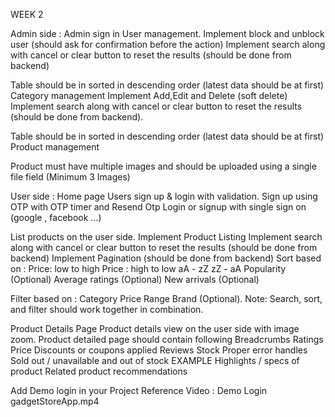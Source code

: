 WEEK 2

Admin side :
Admin sign in
User management.
Implement block and unblock user (should ask for confirmation before the action)
Implement search along with cancel or clear button to reset the results (should be done from backend)
<!-- Implement Pagination (should be done from backend) -->
Table should be in sorted in descending order (latest data should be at first)
Category management 
Implement Add,Edit and Delete (soft delete)
Implement search along with cancel or clear button to reset the results (should be done from backend).
<!-- Pagination  (should be done from backend). -->
Table should be in sorted in descending order (latest data should be at first)
Product management
<!-- Implement Add,Edit and Delete(Soft Delete) products. -->
Product must have multiple images and should be uploaded using a single file field (Minimum 3 Images)
<!-- Images should be cropped and resized properly before upload. -->

User side :
Home page
Users sign up & login with validation.
Sign up using OTP with OTP timer and Resend Otp
Login or signup with single sign on (google , facebook …)
<!-- Implement forgot password. -->
List products on the user side.
Implement Product Listing
Implement search along with cancel or clear button to reset the results (should be done from backend)
Implement Pagination (should be done from backend)
Sort based on : 
Price: low to high
Price : high to low 
 aA - zZ 
zZ - aA 
Popularity  (Optional)
Average ratings (Optional)
New arrivals (Optional)
<!-- Featured (Optional) -->
Filter based on : 
Category
Price Range
Brand (Optional).
Note: Search, sort, and filter should work together in combination.
<!-- Ensure blocked/unlisted  products are hidden. -->
Product Details Page
Product details view on the user side with image zoom.
Product detailed page should contain following 
 Breadcrumbs 
 Ratings 
 Price
 Discounts or coupons applied
 Reviews 
 Stock 
Proper error handles Sold out / unavailable  and  out of stock EXAMPLE
 Highlights / specs of product 
 Related product recommendations
<!-- Redirect users to product listing page,  if the product is blocked or unavailable on refresh or on other actions (example: onclick of a addtocart Button) -->

Add Demo login in your Project
Reference Video : Demo Login gadgetStoreApp.mp4


